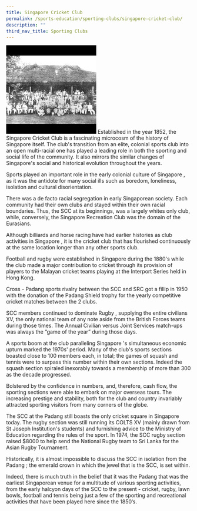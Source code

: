 ```yaml
---
title: Singapore Cricket Club
permalink: /sports-education/sporting-clubs/singapore-cricket-club/
description: ""
third_nav_title: Sporting Clubs
---
```

![Singapore Cricket Club](/images/Sport%20Education/Sporting%20Clubs/SingaporeCricketClub.jpeg)
Established in the year 1852, the Singapore Cricket Club is a fascinating microcosm of the history of Singapore itself. The club's transition from an elite, colonial sports club into an open multi-racial one has played a leading role in both the sporting and social life of the community. It also mirrors the similar changes of Singapore's social and historical evolution throughout the years.  
  
Sports played an important role in the early colonial culture of Singapore , as it was the antidote for many social ills such as boredom, loneliness, isolation and cultural disorientation.  
  
There was a de facto racial segregation in early Singaporean society. Each community had their own clubs and stayed within their own racial boundaries. Thus, the SCC at its beginnings, was a largely whites only club, while, conversely, the Singapore Recreation Club was the domain of the Eurasians.  
  
Although billiards and horse racing have had earlier histories as club activities in Singapore , it is the cricket club that has flourished continuously at the same location longer than any other sports club.  
  
Football and rugby were established in Singapore during the 1880's while the club made a major contribution to cricket through its provision of players to the Malayan cricket teams playing at the Interport Series held in Hong Kong.  
  
Cross - Padang sports rivalry between the SCC and SRC got a fillip in 1950 with the donation of the Padang Shield trophy for the yearly competitive cricket matches between the 2 clubs.  
  
SCC members continued to dominate Rugby , supplying the entire civilians XV, the only national team of any note aside from the British Forces teams during those times. The Annual Civilian versus Joint Services match-ups was always the “game of the year” during those days.  
  
A sports boom at the club paralleling Singapore 's simultaneous economic upturn marked the 1970s' period. Many of the club's sports sections boasted close to 100 members each, in total; the games of squash and tennis were to surpass this number within their own sections. Indeed the squash section spiraled inexorably towards a membership of more than 300 as the decade progressed.  
  
Bolstered by the confidence in numbers, and, therefore, cash flow, the sporting sections were able to embark on major overseas tours. The increasing prestige and stability, both for the club and country invariably attracted sporting visitors from many corners of the globe.  
  
The SCC at the Padang still boasts the only cricket square in Singapore today. The rugby section was still running its COLTS XV (mainly drawn from St Joseph Institution's students) and furnishing advice to the Ministry of Education regarding the rules of the sport. In 1974, the SCC rugby section raised $8000 to help send the National Rugby team to Sri Lanka for the Asian Rugby Tournament.  
  
Historically, it is almost impossible to discuss the SCC in isolation from the Padang ; the emerald crown in which the jewel that is the SCC, is set within.  
  
Indeed, there is much truth in the belief that it was the Padang that was the earliest Singaporean venue for a multitude of various sporting activities, from the early halcyon days of the SCC to the present - cricket, rugby, lawn bowls, football and tennis being just a few of the sporting and recreational activities that have been played here since the 1850‘s.